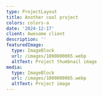 ```yaml
---
type: ProjectLayout
title: Another cool project
colors: colors-a
date: '2024-12-17'
client: Awesome client
description: ''
featuredImage:
  type: ImageBlock
  url: /images/1000000065.webp
  altText: Project thumbnail image
media:
  type: ImageBlock
  url: /images/1000000065.webp
  altText: Project image
---
```



